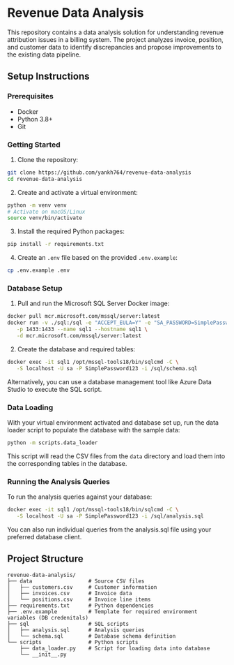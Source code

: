 # Revenue Data Analysis
This repository contains a data analysis solution for understanding revenue attribution issues in a billing system. 
The project analyzes invoice, position, and customer data to identify discrepancies and propose improvements to the existing data pipeline.

## Setup Instructions
### Prerequisites
- Docker
- Python 3.8+
- Git

### Getting Started
1. Clone the repository:
```bash
git clone https://github.com/yankh764/revenue-data-analysis
cd revenue-data-analysis
```

2. Create and activate a virtual environment:
```bash
python -m venv venv
# Activate on macOS/Linux
source venv/bin/activate
```

3. Install the required Python packages:
```bash
pip install -r requirements.txt
```

4. Create an `.env` file based on the provided `.env.example`:
```bash
cp .env.example .env
```

### Database Setup
1. Pull and run the Microsoft SQL Server Docker image:
```bash
docker pull mcr.microsoft.com/mssql/server:latest
docker run -v ./sql:/sql -e "ACCEPT_EULA=Y" -e "SA_PASSWORD=SimplePassword123" \
   -p 1433:1433 --name sql1 --hostname sql1 \
   -d mcr.microsoft.com/mssql/server:latest
```

2. Create the database and required tables:
```bash
docker exec -it sql1 /opt/mssql-tools18/bin/sqlcmd -C \
   -S localhost -U sa -P SimplePassword123 -i /sql/schema.sql
```

Alternatively, you can use a database management tool like Azure Data Studio to execute the SQL script.

### Data Loading
With your virtual environment activated and database set up, run the data loader script to populate the database with the sample data:
```bash
python -m scripts.data_loader
```

This script will read the CSV files from the `data` directory and load them into the corresponding tables in the database.


### Running the Analysis Queries
To run the analysis queries against your database:
```bash
docker exec -it sql1 /opt/mssql-tools18/bin/sqlcmd -C \
   -S localhost -U sa -P SimplePassword123 -i /sql/analysis.sql
```

You can also run individual queries from the analysis.sql file using your preferred database client.

## Project Structure
```
revenue-data-analysis/
├── data                  # Source CSV files
│   ├── customers.csv     # Customer information
│   ├── invoices.csv      # Invoice data
│   └── positions.csv     # Invoice line items
├── requirements.txt      # Python dependencies
├── .env.example          # Template for required environment variables (DB credenitals)
├── sql                   # SQL scripts
│   ├── analysis.sql      # Analysis queries
│   └── schema.sql        # Database schema definition
└── scripts               # Python scripts
    ├── data_loader.py    # Script for loading data into database
    └── __init__.py
```

